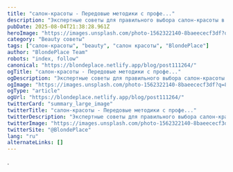 ```yaml
---
title: "салон-красоты - Передовые методики с профе..."
description: "Экспертные советы для правильного выбора салон-красоты в beauty-индустрии. Подробный анализ всех нюансов и особенностей. Сделайте правильный выбор с помощью наши..."
pubDate: 2025-08-04T21:38:28.961Z
heroImage: "https://images.unsplash.com/photo-1562322140-8baeececf3df?q=80&w=800&auto=format&fit=crop"
category: "Beauty советы"
tags: ["салон-красоты", "beauty", "салон красоты", "BlondePlace"]
author: "BlondePlace Team"
robots: "index, follow"
canonical: "https://blondeplace.netlify.app/blog/post111264/"
ogTitle: "салон-красоты - Передовые методики с профе..."
ogDescription: "Экспертные советы для правильного выбора салон-красоты в beauty-индустрии. Подробный анализ всех нюансов и особенностей. Сделайте правильный выбор с помощью наши..."
ogImage: "https://images.unsplash.com/photo-1562322140-8baeececf3df?q=80&w=800&auto=format&fit=crop"
ogType: "article"
ogUrl: "https://blondeplace.netlify.app/blog/post111264/"
twitterCard: "summary_large_image"
twitterTitle: "салон-красоты - Передовые методики с профе..."
twitterDescription: "Экспертные советы для правильного выбора салон-красоты в beauty-индустрии. Подробный анализ всех нюансов и особенностей. Сделайте правильный выбор с помощью наши..."
twitterImage: "https://images.unsplash.com/photo-1562322140-8baeececf3df?q=80&w=800&auto=format&fit=crop"
twitterSite: "@BlondePlace"
lang: "ru"
alternateLinks: []
---
```


<script type="application/ld+json">
{
  "@context": "https://schema.org",
  "@type": "HowTo",
  "name": "салон-красоты - Передовые методики с профе...",
  "description": "Экспертные советы для правильного выбора салон-красоты в beauty-индустрии. Подробный анализ всех нюансов и особенностей. Сделайте правильный выбор с помощью наши...",
  "image": {
    "@type": "ImageObject",
    "url": "https://images.unsplash.com/photo-1562322140-8baeececf3df?q=80&w=800&auto=format&fit=crop"
  },
  "aggregateRating": {
    "@type": "AggregateRating",
    "ratingValue": "4.7",
    "reviewCount": 671,
    "bestRating": "5",
    "worstRating": "1"
  },
  "publisher": {
    "@type": "Organization",
    "name": "BlondePlace Beauty Blog",
    "logo": {
      "@type": "ImageObject",
      "url": "https://blondeplace.netlify.app/favicon.svg"
    }
  },
  "datePublished": "2025-08-04T21:38:28.961Z",
  "dateModified": "2025-08-04T21:38:28.961Z",
  "author": {
    "@type": "Person",
    "name": "Эксперт BlondePlace"
  },
  "mainEntityOfPage": {
    "@type": "WebPage",
    "@id": "https://blondeplace.netlify.app/blog/post111264/"
  }
}
</script>

.
